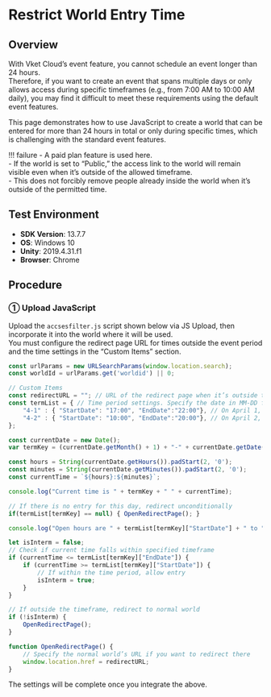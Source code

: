 # Restrict World Entry Time

## Overview

With Vket Cloud’s event feature, you cannot schedule an event longer than 24 hours.  
Therefore, if you want to create an event that spans multiple days or only allows access during specific timeframes (e.g., from 7:00 AM to 10:00 AM daily), you may find it difficult to meet these requirements using the default event features.

This page demonstrates how to use JavaScript to create a world that can be entered for more than 24 hours in total or only during specific times, which is challenging with the standard event features.

!!! failure
    - A paid plan feature is used here.<br>
    - If the world is set to “Public,” the access link to the world will remain visible even when it’s outside of the allowed timeframe.<br>
    - This does not forcibly remove people already inside the world when it’s outside of the permitted time.

## Test Environment

- **SDK Version**: 13.7.7  
- **OS**: Windows 10  
- **Unity**: 2019.4.31.f1  
- **Browser**: Chrome  

## Procedure

### ① Upload JavaScript

Upload the `accsesfilter.js` script shown below via JS Upload, then incorporate it into the world where it will be used.  
You must configure the redirect page URL for times outside the event period and the time settings in the “Custom Items” section.

```javascript
const urlParams = new URLSearchParams(window.location.search);
const worldId = urlParams.get('worldid') || 0;

// Custom Items
const redirectURL = ""; // URL of the redirect page when it’s outside the event time
const termList = { // Time period settings. Specify the date in MM-DD format, and the start and end times in hh:mm format.
    "4-1" : { "StartDate": "17:00", "EndDate":"22:00"}, // On April 1, entry is allowed from 17:00 to 22:00
    "4-2" : { "StartDate": "10:00", "EndDate":"20:00"}, // On April 2, entry is allowed from 10:00 to 20:00
};

const currentDate = new Date();
var termKey = (currentDate.getMonth() + 1) + "-" + currentDate.getDate();

const hours = String(currentDate.getHours()).padStart(2, '0');
const minutes = String(currentDate.getMinutes()).padStart(2, '0');
const currentTime = `${hours}:${minutes}`;

console.log("Current time is " + termKey + " " + currentTime);

// If there is no entry for this day, redirect unconditionally
if(termList[termKey] == null) { OpenRedirectPage(); }

console.log("Open hours are " + termList[termKey]["StartDate"] + " to " + termList[termKey]["EndDate"]);

let isInterm = false;
// Check if current time falls within specified timeframe
if (currentTime <= termList[termKey]["EndDate"]) {
    if (currentTime >= termList[termKey]["StartDate"]) {
        // If within the time period, allow entry
        isInterm = true;
    }
}

// If outside the timeframe, redirect to normal world
if (!isInterm) {
    OpenRedirectPage();
}

function OpenRedirectPage() {
    // Specify the normal world’s URL if you want to redirect there
    window.location.href = redirectURL;
}
```

The settings will be complete once you integrate the above.